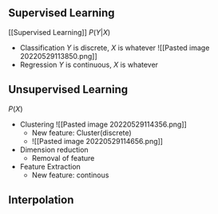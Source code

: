 ## Supervised Learning
[[Supervised Learning]]
$P(Y|X)$
- Classification
$Y$ is discrete, $X$ is whatever
![[Pasted image 20220529113850.png]]
- Regression
$Y$ is continuous, $X$ is whatever

## Unsupervised Learning
$P(X)$
- Clustering
  ![[Pasted image 20220529114356.png]]
	- New feature: Cluster(discrete)
	- ![[Pasted image 20220529114656.png]]
- Dimension reduction
	- Removal of feature
- Feature Extraction
	- New feature: continous

## Interpolation
